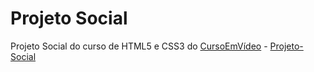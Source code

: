 # Projeto Social
 Projeto Social do curso de HTML5 e CSS3 do [CursoEmVídeo](https://www.cursoemvideo.com/) - 
[Projeto-Social](https://luizfelipe0413.github.io/Projeto-Social/)